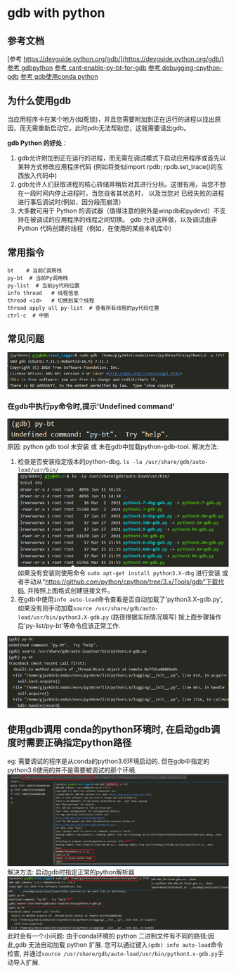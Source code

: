 # gdb with python

## 参考文档
[参考 https://devguide.python.org/gdb/](https://devguide.python.org/gdb/)
[参考 gdbpython](https://meteorix.github.io/2019/02/13/gdbpython/)
[参考 cant-enable-py-bt-for-gdb](https://stackoverflow.com/questions/41160447/cant-enable-py-bt-for-gdb)
[参考 debugging-cpython-gdb](https://www.podoliaka.org/2016/04/10/debugging-cpython-gdb/)
[参考 gdb使用conda python](https://geronimo-bergk.medium.com/use-gdb-to-debug-running-python-processes-a961dc74ae36)

## 为什么使用gdb
当应用程序卡在某个地方(如死锁)，并且您需要附加到正在运行的进程以找出原因，而无需重新启动它。此时pdb无法帮助您，这就需要请出gdb。

**gdb Python 的好处**：
1. gdb允许附加到正在运行的进程，而无需在调试模式下启动应用程序或首先以某种方式修改应用程序代码
    (例如将类似import rpdb; rpdb.set_trace()的东西放入代码中)
2. gdb允许人们获取进程的核心转储并稍后对其进行分析。这很有用，当您不想在一段时间内停止进程时，当您自省其状态时，
    以及当您对 已经失败的进程进行事后调试时(例如，因分段而崩溃）
3. 大多数可用于 Python 的调试器（值得注意的例外是winpdb和pydevd）不支持在被调试的应用程序的线程之间切换。
    gdb 允许这样做，以及调试由非 Python 代码创建的线程（例如，在使用的某些本机库中）

## 常用指令
```
bt    # 当前C调用栈
py-bt  # 当前Py调用栈
py-list  # 当前py代码位置
info thread   # 线程信息
thread <id>   # 切换到某个线程
thread apply all py-list  # 查看所有线程的py代码位置
ctrl-c  # 中断
```

## 常见问题
![启动gdb attch到进程](images_attachments/437453176945.png)
### 在gdb中执行py命令时,提示'Undefined command'
![py-bt](images_attachments/5853629170652.png)
原因: python gdb tool 未安装 或 未在gdb中加载python-gdb-tool.
解决方法: 
1. 检查是否安装指定版本的python-dbg.  `ls -la /usr/share/gdb/auto-load/usr/bin/`
![](images_attachments/3044218189078.png)
如果没有安装则使用命令 `sudo apt-get install python3.X-dbg` 进行安装
或者手动从"https://github.com/python/cpython/tree/3.x/Tools/gdb"下载代码, 并按照上图格式创建链接文件。
2. 在gdb中使用`info auto-load`命令查看是否自动加载了'python3.X-gdb.py', 
    如果没有则手动加载`source /usr/share/gdb/auto-load/usr/bin/python3.X-gdb.py` (路径根据实际情况填写)
按上面步骤操作后'py-list/py-bt'等命令应该正常工作.

![py-bt正常输出堆栈信息](images_attachments/206631189078.png)


## 使用gdb调用 conda的python环境时, 在启动gdb调度时需要正确指定python路径
eg: 需要调试的程序是从conda的python3.6环境启动的.
      但在gdb中指定的python3.6使用的并不是需要被调试的那个环境.
![](images_attachments/2553254207111.png)
解决方法: 启动gdb时指定正常的python解析器
![](images_attachments/796659199780.png)
此时会有一个小问题: 由于conda环境的 python 二进制文件有不同的路径;因此,gdb 无法自动加载 python 扩展.
您可以通过键入`(gdb) info auto-load`命令检查, 并通过`source /usr/share/gdb/auto-load/usr/bin/python3.x-gdb.py`手动导入扩展.


